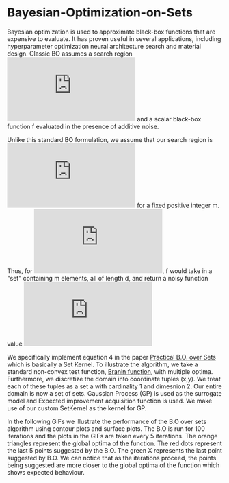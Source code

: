 # Bayesian-Optimization-on-Sets

Bayesian optimization is used to approximate black-box functions that are expensive to evaluate. It has proven useful in several applications, including hyperparameter optimization neural architecture search and material design. Classic BO assumes a search region ![equation](https://latex.codecogs.com/gif.latex?X%20%5Csubset%20%5Cmathcal%7BR%7D%5E%7Bd%7D) and a scalar black-box function f evaluated in the presence of additive noise. 

Unlike this standard BO formulation, we assume that our search region is ![equation](https://latex.codecogs.com/gif.latex?%5Cmathcal%7BX%7D_%7Bset%7D%20%3D%20%5C%7B%5C%7Bx_%7B1%7D%2C...%2Cx_%7Bm%7D%5C%7D%20%7C%20x_%7Bi%7D%20%5Cin%20%5Cmathcal%7BX%7D%20%5Csubset%20%5Cmathbb%7BR%7D%5E%7Bd%7D%5C%7D) for a fixed positive integer m. Thus, for ![equation](https://latex.codecogs.com/gif.latex?X%20%5Cin%20%5Cmathcal%7BX%7D_%7Bset%7D), f would take in a "set" containing m elements, all of length d, and return a noisy function value ![equation](https://latex.codecogs.com/gif.latex?y%20%3D%20f%28X%29%20&plus;%20%5Cepsilon)

We specifically implement equation 4 in the paper [Practical B.O. over Sets](https://arxiv.org/pdf/1905.09780.pdf) which is basically a Set Kernel. To illustrate the algorithm, we take a standard non-convex test function, [Branin function](https://www.sfu.ca/~ssurjano/branin.html), with multiple optima. Furthermore, we discretize the domain into coordinate tuples (x,y). We treat each of these tuples as a set a with cardinality 1 and dimesnion 2. Our entire domain is now a set of sets. Gaussian Process (GP) is used as the surrogate model and Expected improvement acquisition function is used. We make use of our custom SetKernel as the kernel for GP. 

In the following GIFs we illustrate the performance of the B.O over sets algorithm using contour plots and surface plots. The B.O is run for 100 iterations and the plots in the GIFs are taken every 5 iterations. The orange triangles represent the global optima of the function. The red dots represent the last 5 points suggested by the B.O. The green X represents the last point suggested by B.O. We can notice that as the iterations proceed, the points being suggested are more closer to the global optima of the function which shows expected behaviour. 